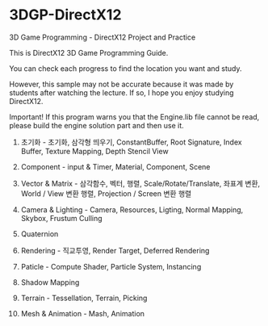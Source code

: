 # 3DGP-DirectX12

3D Game Programming - DirectX12 Project and Practice

This is DirectX12 3D Game Programming Guide.

You can check each progress to find the location you want and study.

However, this sample may not be accurate because it was made by students after watching the lecture. If so, I hope you enjoy studying DirectX12.

Important! If this program warns you that the Engine.lib file cannot be read, please build the engine solution part and then use it.

1. 초기화 - 초기화, 삼각형 띄우기, ConstantBuffer, Root Signature, Index Buffer, Texture Mapping, Depth Stencil View

2. Component - input & Timer, Material, Component, Scene

3. Vector & Matrix - 삼각함수, 벡터, 행렬, Scale/Rotate/Translate, 좌표계 변환, World / View 변환 행렬, Projection / Screen 변환 행렬

4. Camera & Lighting - Camera, Resources, Ligting, Normal Mapping, Skybox, Frustum Culling

5. Quaternion

6. Rendering - 직교투영, Render Target, Deferred Rendering

7. Paticle - Compute Shader, Particle System, Instancing

8. Shadow Mapping

9. Terrain - Tessellation, Terrain, Picking

10. Mesh & Animation - Mash, Animation
